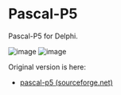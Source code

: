 # Pascal-P5
Pascal-P5 for Delphi.

![image](https://user-images.githubusercontent.com/14885863/149646803-d9c18e14-6855-491d-a515-a09defcfa8ab.png)
![image](https://user-images.githubusercontent.com/14885863/149646805-eb9f8567-1b89-4918-943e-e0b1879d86a5.png)


Original version is here:

 - [pascal-p5 (sourceforge.net)](https://sourceforge.net/projects/pascalp5/)

